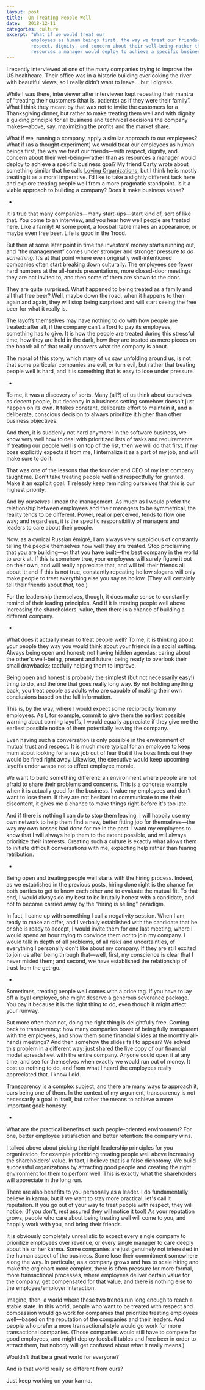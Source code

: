 ```yaml
---
layout: post
title:  On Treating People Well
date:   2018-12-11
categories: culture
excerpt: "What if we would treat our
         employees as human beings first, the way we treat our friends—with
         respect, dignity, and concern about their well-being—rather than as
         resources a manager would deploy to achieve a specific business goal?"
---
```


I recently interviewed at one of the many companies trying to improve
the US healthcare. Their office was in a historic building overlooking
the river with beautiful views, so I really didn't want to leave... but
I digress.

While I was there, interviewer after interviewer kept repeating their
mantra of “treating their customers (that is, patients) as if they
were their family”. What I think they meant by that was not to invite
the customers for a Thanksgiving dinner, but rather to make treating
them well and with dignity a guiding principle for all business and
technical decisions the company makes—above, say, maximizing the
profits and the market share.

What if we, running a company, apply a similar approach to our
employees? What if (as a thought experiment) we would treat our
employees as human beings first, the way we treat our friends—with
respect, dignity, and concern about their well-being—rather than as
resources a manager would deploy to achieve a specific business goal?
My friend Carty wrote about something similar that he calls [Loving
Organizations](https://medium.com/@cartyboston/building-a-loving-organization-f12b4310356c),
but I think he is mostly treating it as a moral imperative. I’d like
to take a slightly different tack here and explore treating people
well from a more pragmatic standpoint. Is it a viable approach to
building a company? Does it make business sense?

*

It is true that many companies—many start-ups—start kind of, sort of
like that. You come to an interview, and you hear how well people are
treated here. Like a family! At some point, a foosball table makes an
appearance, or maybe even free beer. Life is good in the ’hood.

But then at some later point in time the investors’ money starts
running out, and “the management” comes under stronger and stronger
pressure _to do something_. It’s at that point where even originally
well-intentioned companies often start breaking down culturally. The
employees see fewer hard numbers at the all-hands presentations, more
closed-door meetings they are not invited to, and then some of them
are shown to the door.

They are quite surprised. What happened to being treated as a family
and all that free beer? Well, maybe down the road, when it happens to
them again and again, they will stop being surprised and will start
seeing the free beer for what it really is.

The layoffs themselves may have nothing to do with how people are
treated: after all, if the company can’t afford to pay its employees,
something has to give. It is how the people are treated during this
stressful time, how they are held in the dark, how they are treated as
mere pieces on the board: all of that really uncovers what the company
is about.

The moral of this story, which many of us saw unfolding around us, is
not that some particular companies are evil, or turn evil, but rather
that treating people well is hard, and it is something that is easy to
lose under pressure.

*

To me, it was a discovery of sorts. Many (all?) of us think about
ourselves as decent people, but decency in a business setting somehow
doesn't just happen on its own. It takes constant, deliberate effort
to maintain it, and a deliberate, conscious decision to always
prioritize it higher than other business objectives.

And then, it is suddenly not hard anymore! In the software business,
we know very well how to deal with prioritized lists of tasks and
requirements. If treating our people well is on top of the list, then
we will do that first. If my boss explicitly expects it from me, I
internalize it as a part of my job, and will make sure to do it.

That was one of the lessons that the founder and CEO of my last
company taught me. Don't take treating people well and respectfully for
granted. Make it an explicit goal. Tirelessly keep reminding ourselves
that this is our highest priority.

And by _ourselves_ I mean the management. As much as I would prefer
the relationship between employees and their managers to be
symmetrical, the reality tends to be different. Power, real or
perceived, tends to flow one way; and regardless, it is the specific
responsibility of managers and leaders to care about their people.

Now, as a cynical Russian émigré, I am always very suspicious of
constantly telling the people themselves how well they are
treated. Stop proclaiming that you are building—or that you have
built—the best company in the world to work at. If this is somehow
true, your employees will surely figure it out on their own, and will
really appreciate that, and will tell their friends all about it; and
if this is not true, constantly repeating hollow slogans will only
make people to treat everything else you say as hollow. (They will
certainly tell their friends about _that_, too.)

For the leadership themselves, though, it does make sense to
constantly remind of their leading principles. And if it is treating
people well above increasing the shareholders' value, then there is a
chance of building a different company.

*

What does it actually mean to treat people well? To me, it is thinking
about your people they way you would think about your friends in a
social setting. Always being open and honest; not having hidden
agendas; caring about the other's well-being, present and future;
being ready to overlook their small drawbacks; tactfully helping them
to improve.

Being open and honest is probably the simplest (but not necessarily
easy!) thing to do, and the one that goes really long way. By not
holding anything back, you treat people as adults who are capable of
making their own conclusions based on the full information.

This is, by the way, where I would expect some reciprocity from my
employees. As I, for example, commit to give them the earliest
possible warning about coming layoffs, I would equally appreciate if
they give me the earliest possible notice of them potentially leaving
the company.

Even having such a conversation is only possible in the environment of
mutual trust and respect. It is much more typical for an employee to
keep mum about looking for a new job out of fear that if the boss
finds out they would be fired right away. Likewise, the executive
would keep upcoming layoffs under wraps not to effect employee morale.

We want to build something different: an environment where people are
not afraid to share their problems and concerns. This is a concrete
example when it is actually good for the business. I value my
employees and don't want to lose them. If they are not hesitant to
communicate to me their discontent, it gives me a chance to make
things right before it's too late.

And if there is nothing I can do to stop them leaving, I will happily
use my own network to help them find a new, better fitting job for
themselves—the way my own bosses had done for me in the past. I want
my employees to know that I will always help them to the extent
possible, and will always prioritize their interests. Creating such a
culture is exactly what allows them to initiate difficult
conversations with me, expecting help rather than fearing retribution.

*

Being open and treating people well starts with the hiring
process. Indeed, as we established in the previous posts, hiring done
right is the chance for both parties to get to know each other and to
evaluate the mutual fit. To that end, I would always do my best to be
brutally honest with a candidate, and not to become carried away by
the “hiring is selling” paradigm.

In fact, I came up with something I call a negativity session. When I
am ready to make an offer, and I verbally established with the
candidate that he or she is ready to accept, I would invite them for
one last meeting, where I would spend an hour trying to convince them
_not_ to join my company. I would talk in depth of all problems, of
all risks and uncertainties, of everything I personally don't like
about my company. If they are still excited to join us after being
through that—well, first, my conscience is clear that I never misled
them; and second, we have established the relationship of trust from
the get-go.

*

Sometimes, treating people well comes with a price tag. If you have to
lay off a loyal employee, she might deserve a generous severance
package. You pay it because it is the right thing to do, even though
it might affect your runway.

But more often than not, doing the right thing is delightfully
free. Coming back to transparency: how many companies boast of being
fully transparent with the employees, and show them some financial
slides at the monthly all-hands meetings? And then somehow the slides
fail to appear? We solved this problem in a different way: just shared
the live copy of our financial model spreadsheet with the entire
company. Anyone could open it at any time, and see for themselves when
exactly we would run out of money. It cost us nothing to do, and from
what I heard the employees really appreciated that. I know I did.

Transparency is a complex subject, and there are many ways to approach
it, ours being one of them. In the context of my argument,
transparency is not necessarily a goal in itself, but rather the means
to achieve a more important goal: honesty.

*

What are the practical benefits of such people-oriented environment?
For one, better employee satisfaction and better retention: the
company wins.

I talked above about picking the right leadership principles for you
organization, for example prioritizing treating people well above
increasing the shareholders' value. In fact, I believe that is a false
dichotomy. We build successful organizations by attracting good people
and creating the right environment for them to perform well. This is
exactly what the shareholders will appreciate in the long run.

There are also benefits to you personally as a leader. I do
fundamentally believe in karma; but if we want to stay more practical,
let's call it reputation. If you go out of your way to treat people
with respect, they will notice. (If you don't, rest assured they will
notice it too!) As your reputation grows, people who care about being
treating well will come to you, and happily work with you, and bring
their friends.

It is obviously completely unrealistic to expect every single company
to prioritize employees over revenue, or every single manager to care
deeply about his or her karma. Some companies are just genuinely not
interested in the human aspect of the business. Some lose their
commitment somewhere along the way. In particular, as a company grows
and has to scale hiring and make the org chart more complex, there is
often pressure for more formal, more transactional processes, where
employees deliver certain value for the company, get compensated for
that value, and there is nothing else to the employee/employer
interaction.

Imagine, then, a world where these two trends run long enough to reach
a stable state. In this world, people who want to be treated with
respect and compassion would go work for companies that prioritize
treating employees well—based on the reputation of the companies and
their leaders. And people who prefer a more transactional style would
go work for more transactional companies. (Those companies would still
have to compete for good employees, and might deploy foosball tables
and free beer in order to attract them, but nobody will get confused
about what it really means.)

Wouldn't that be a great world for everyone?

And is that world really so different from ours?

Just keep working on your karma.
